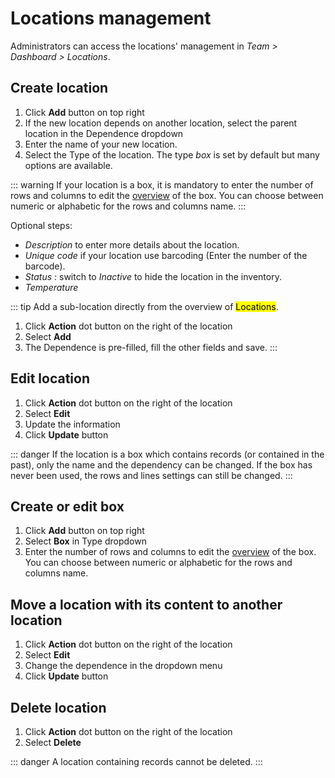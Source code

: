 # Locations management

Administrators can access the locations' management in *Team > Dashboard > Locations*.

## Create location

1. Click **Add** button on top right
2. If the new location depends on another location, select the parent location in the Dependence dropdown
3. Enter the name of your new location.
4. Select the Type of the location. The type *box* is set by default but many options are available.

::: warning
If your location is a box, it is mandatory to enter the number of rows and columns to edit the [overview](/laboratory-information-management-system/storage/overview.html) of the box. You can choose between numeric or alphabetic for the rows and columns name.
:::

Optional steps:

* *Description* to enter more details about the location.
* *Unique code* if your location use barcoding (Enter the number of the barcode).
* *Status* : switch to *Inactive* to hide the location in the inventory.
* *Temperature*

::: tip
Add a sub-location directly from the overview of <mark>Locations</mark>.

1. Click **Action** dot button on the right of the location
2. Select **Add**
3. The Dependence is pre-filled, fill the other fields and save.
:::

## Edit location

1. Click **Action** dot button on the right of the location
2. Select **Edit**
3. Update the information
4. Click **Update** button

::: danger
If the location is a box which contains records (or contained in the past), only the name and the dependency can be changed. If the box has never been used, the rows and lines settings can still be changed.
:::

## Create or edit box

1. Click **Add** button on top right
2. Select **Box** in Type dropdown
3. Enter the number of rows and columns to edit the [overview](/laboratory-information-management-system/storage-overview.html#overview) of the box. You can choose between numeric or alphabetic for the rows and columns name.

## Move a location with its content to another location

1. Click **Action** dot button on the right of the location
2. Select **Edit**
3. Change the dependence in the dropdown menu
4. Click **Update** button

## Delete location

1. Click **Action** dot button on the right of the location
2. Select **Delete**

::: danger
A location containing records cannot be deleted.
:::
